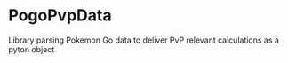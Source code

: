 # PogoPvpData
Library parsing Pokemon Go data to deliver PvP relevant calculations as a pyton object
